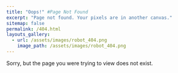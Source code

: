 ```yaml
---
title: "Oops!" #Page Not Found
excerpt: "Page not found. Your pixels are in another canvas."
sitemap: false
permalink: /404.html
layouts_gallery:
  - url: /assets/images/robot_404.png
    image_path: /assets/images/robot_404.png
---
```


Sorry, but the page you were trying to view does not exist.
